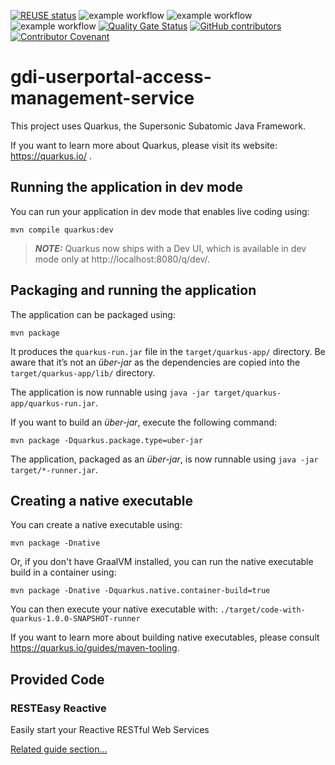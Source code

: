 <!--
SPDX-FileCopyrightText: 2024 PNED G.I.E.

SPDX-License-Identifier: CC-BY-4.0
-->

[![REUSE status](https://api.reuse.software/badge/github.com/GenomicDataInfrastructure/gdi-userportal-access-management-service)](https://api.reuse.software/info/github.com/GenomicDataInfrastructure/gdi-userportal-access-management-service)
![example workflow](https://github.com/GenomicDataInfrastructure/gdi-userportal-access-management-service/actions/workflows/main.yml/badge.svg)
![example workflow](https://github.com/GenomicDataInfrastructure/gdi-userportal-access-management-service/actions/workflows/test.yml/badge.svg)
![example workflow](https://github.com/GenomicDataInfrastructure/gdi-userportal-access-management-service/actions/workflows/release.yml/badge.svg)
[![Quality Gate Status](https://sonarcloud.io/api/project_badges/measure?project=GenomicDataInfrastructure_gdi-userportal-access-management-service&metric=alert_status)](https://sonarcloud.io/summary/new_code?id=GenomicDataInfrastructure_gdi-userportal-access-management-service)
[![GitHub contributors](https://img.shields.io/github/contributors/GenomicDataInfrastructure/gdi-userportal-access-management-service)](https://github.com/GenomicDataInfrastructure/gdi-userportal-access-management-service/graphs/contributors)
[![Contributor Covenant](https://img.shields.io/badge/Contributor%20Covenant-2.1-4baaaa.svg)](code_of_conduct.md)
# gdi-userportal-access-management-service

This project uses Quarkus, the Supersonic Subatomic Java Framework.

If you want to learn more about Quarkus, please visit its website: https://quarkus.io/ .

## Running the application in dev mode

You can run your application in dev mode that enables live coding using:
```shell script
mvn compile quarkus:dev
```

> **_NOTE:_**  Quarkus now ships with a Dev UI, which is available in dev mode only at http://localhost:8080/q/dev/.

## Packaging and running the application

The application can be packaged using:
```shell script
mvn package
```
It produces the `quarkus-run.jar` file in the `target/quarkus-app/` directory.
Be aware that it’s not an _über-jar_ as the dependencies are copied into the `target/quarkus-app/lib/` directory.

The application is now runnable using `java -jar target/quarkus-app/quarkus-run.jar`.

If you want to build an _über-jar_, execute the following command:
```shell script
mvn package -Dquarkus.package.type=uber-jar
```

The application, packaged as an _über-jar_, is now runnable using `java -jar target/*-runner.jar`.

## Creating a native executable

You can create a native executable using: 
```shell script
mvn package -Dnative
```

Or, if you don't have GraalVM installed, you can run the native executable build in a container using: 
```shell script
mvn package -Dnative -Dquarkus.native.container-build=true
```

You can then execute your native executable with: `./target/code-with-quarkus-1.0.0-SNAPSHOT-runner`

If you want to learn more about building native executables, please consult https://quarkus.io/guides/maven-tooling.

## Provided Code

### RESTEasy Reactive

Easily start your Reactive RESTful Web Services

[Related guide section...](https://quarkus.io/guides/getting-started-reactive#reactive-jax-rs-resources)
